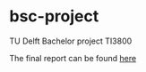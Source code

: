 bsc-project
===========

TU Delft Bachelor project TI3800

The final report can be found [here](https://github.com/javto/bsc-project/blob/master/Reports/Final%20Report/finalreport.main.pdf?raw=true)
